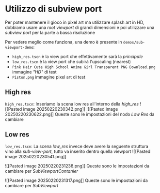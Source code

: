 # Utilizzo di subview port
Per poter mantenere il gioco in pixel art ma utilizzare splash art in HD, dobbiamo usare una *root viewport* di grandi dimensioni e poi utilizzare una *subview port* per la parte a bassa risoluzione

Per vedere meglio come funziona, una demo è presente in `demos/sub-viewport-demo`:
- `high_res.tscn` è la view port che effettivamente sarà la *principale*
- `low_res.tscn` è la view port che subirà l'upscaling (nearest)
- `Pink Hair Cute High School Anime Girl Transparent PNG Download.png` immagine *"HD"* di test
- `Piston.png` immagine pixel art di test

## High res
`high_res.tscn`: Inseriamo la scena low res all'interno della *high_res*
![[Pasted image 20250220230342.png]]
![[Pasted image 20250220230622.png]]
Queste sono le impostazioni del nodo *Low Res* da cambiare

## Low res
`low_res.tscn`: La scena *low_res* invece deve avere la seguente struttura vino alla *sub-view-port*, tutto va inserito dentro quella viewport
![[Pasted image 20250220230541.png]]

![[Pasted image 20250220231238.png]]
Queste sono le impostazioni da cambiare per *SubViewportContanier*

![[Pasted image 20250220231317.png]]
Queste sono le impostazioni da cambiare per *SubViewport*
